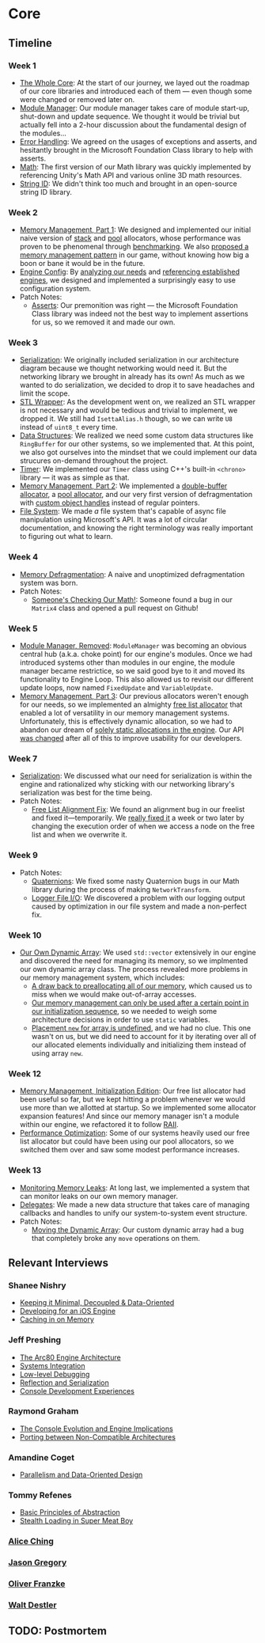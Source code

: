 # Core

## Timeline

### Week 1
- [The Whole Core](../../blogs/engine-architecture.md#core): At the start of our journey, we layed out the roadmap of our core libraries and introduced each of them — even though some were changed or removed later on.
- [Module Manager](../../blogs/week-1.md#module-manager): Our module manager takes care of module start-up, shut-down and update sequence. We thought it would be trivial but actually fell into a 2-hour discussion about the fundamental design of the modules...
- [Error Handling](../../blogs/week-1.md#error-handling): We agreed on the usages of exceptions and asserts, and hesitantly brought in the Microsoft Foundation Class library to help with asserts.
- [Math](../../blogs/week-1.md#math): The first version of our Math library was quickly implemented by referencing Unity's Math API and various online 3D math resources.
- [String ID](../../blogs/engine-architecture.md#core): We didn't think too much and brought in an open-source string ID library.

### Week 2
- [Memory Management, Part 1](../../blogs/week-2.md#memory): We designed and implemented our initial naive version of [stack](../../blogs/week-2/#stack-allocator) and [pool](../../blogs/week-2/#pool-allocator) allocators, whose performance was proven to be phenomenal through [benchmarking](../../blogs/week-2/#benchmarking). We also [proposed a memory management pattern](../../blogs/week-2/#proposed-memory-management-patterns-in-our-engine) in our game, without knowing how big a boon or bane it would be in the future.
- [Engine Config](../../blogs/week-2.md#engine-config): By [analyzing our needs](../../blogs/week-2/#requirements) and [referencing established engines](../../blogs/week-2/#comparison-with-other-engines), we designed and implemented a surprisingly easy to use configuration system.
- Patch Notes:
	- [Asserts](../../blogs/week-2.md#assertions): Our premonition was right — the Microsoft Foundation Class library was indeed not the best way to implement assertions for us, so we removed it and made our own.

### Week 3
- [Serialization](../../blogs/week-3.md#serialization): We originally included serialization in our architecture diagram because we thought networking would need it. But the networking library we brought in already has its own! As much as we wanted to do serialization, we decided to drop it to save headaches and limit the scope.
- [STL Wrapper](../../blogs/week-3.md#stl-wrapper): As the development went on, we realized an STL wrapper is not necessary and would be tedious and trivial to implement, we dropped it. We still had `IsettaAlias.h` though, so we can write `U8` instead of `uint8_t` every time.
- [Data Structures](../../blogs/week-3.md#data-structures): We realized we need some custom data structures like `RingBuffer` for our other systems, so we implemented that. At this point, we also got ourselves into the mindset that we could implement our data strucures on-demand throughout the project.
- [Timer](../../blogs/week-3.md#timer): We implemented our `Timer` class using C++'s built-in `<chrono>` library — it was as simple as that.
- [Memory Management, Part 2](../../blogs/week-3.md#memory-management): We implemented a [double-buffer allocator](../../blogs/week-3/#double-buffered-allocator), a [pool allocator](../../blogs/week-3/#non-templated-pool-allocator), and our very first version of defragmentation with [custom object handles](../../blogs/week-3/#object-handles) instead of regular pointers.
- [File System](../../blogs/week-3.md#filesystem): We made *a* file system that's capable of async file manipulation using Microsoft's API. It was a lot of circular documentation, and knowing the right terminology was really important to figuring out what to learn.

### Week 4
- [Memory Defragmentation](../../blogs/week-4.md#memory): A naive and unoptimized defragmentation system was born.
- Patch Notes:
	- [Someone's Checking Our Math!](../../blogs/week-4.md#math-libraryunit-testing): Someone found a bug in our `Matrix4` class and opened a pull request on Github!

### Week 5
- [Module Manager, Removed](../../blogs/week-5.md#goodbye-module-manager): `ModuleManager` was becoming an obvious central hub (a.k.a. choke point) for our engine's modules. Once we had introduced systems other than modules in our engine, the module manager became restrictice, so we said good bye to it and moved its functionality to Engine Loop. This also allowed us to revisit our different update loops, now named `FixedUpdate` and `VariableUpdate`.
- [Memory Management, Part 3](../../blogs/week-5.md#memory): Our previous allocators weren't enough for our needs, so we implemented an almighty [free list allocator](../../blogs/week-5/#freedom-from-the-free-list-allocator) that enabled a lot of versatility in our memory management systems. Unfortunately, this is effectively dynamic allocation, so we had to abandon our dream of [solely static allocations in the engine](../../blogs/week-5/#abandoning-the-all-static-fantasy). Our API [was changed](../../blogs/week-5/#abandoning-the-all-static-fantasy) after all of this to improve usability for our developers.

### Week 7
- [Serialization](../../blogs/week-7.md#serialization): We discussed what our need for serialization is within the engine and rationalized why sticking with our networking library's serialization was best for the time being.
- Patch Notes:
	- [Free List Alignment Fix](../../blogs/week-7.md#freelistallocator-alignment): We found an alignment bug in our freelist and fixed it—temporarily. We [really fixed it](https://github.com/Isetta-Team/Isetta-Engine/commit/d7d24af304d58f763679bf65ffb3475dcb27d487#diff-5f55751c1c29a1bbebb54046753a0f79) a week or two later by changing the execution order of when we access a node on the free list and when we overwrite it.

### Week 9
- Patch Notes:
	- [Quaternions](../../blogs/week-9.md#whats-wrong-with-our-quaternions): We fixed some nasty Quaternion bugs in our Math library during the process of making `NetworkTransform`.
	- [Logger File I/O](../../blogs/week-9.md#logger-file-io): We discovered a problem with our logging output caused by optimization in our file system and made a non-perfect fix.

### Week 10
- [Our Own Dynamic Array](../../blogs/week-10.md#custom-dynamic-array): We used `std::vector` extensively in our engine and discovered the need for managing its memory, so we implmented our own dynamic array class. The process revealed more problems in our memory management system, which includes:
	- [A draw back to preallocating all of our memory](../../blogs/week-10.md#a-drawback-to-preallocating-all-your-memory), which caused us to miss when we would make out-of-array accesses.
	- [Our memory management can only be used after a certain point in our initialization sequence](../../blogs/week-10.md#initialization-timing-and-memory-management), so we needed to weigh some architecture decisions in order to use `static` variables.
	- [Placement `new` for array is undefined](../../blogs/week-10.md#placement-new-for-arrays-is-undefined), and we had no clue. This one wasn't on us, but we did need to account for it by iterating over all of our allocated elements individually and initializing them instead of using array `new`.

### Week 12
- [Memory Management, Initialization Edition](../../blogs/week-12.md#memory-manager-upgrades): Our free list allocator had been useful so far, but we kept hitting a problem whenever we would use more than we allotted at startup. So we implemented some allocator expansion features! And since our memory manager isn't a module within our engine, we refactored it to follow [RAII](https://en.cppreference.com/w/cpp/language/raii).
- [Performance Optimization](../../blogs/week-12.md#performance-optimization): Some of our systems heavily used our free list allocator but could have been using our pool allocators, so we switched them over and saw some modest performance increases.
  
### Week 13
- [Monitoring Memory Leaks](../../blogs/week-13.md#monitoring-memory-leaks): At long last, we implemented a system that can monitor leaks on our own memory manager.
- [Delegates](../../blogs/week-13.md#delegates): We made a new data structure that takes care of managing callbacks and handles to unify our system-to-system event structure.
- Patch Notes:
	- [Moving the Dynamic Array](../../blogs/week-13.md#move-assignment-operator-for-arrays): Our custom dynamic array had a bug that completely broke any `move` operations on them.

## Relevant Interviews

### Shanee Nishry
- [Keeping it Minimal, Decoupled & Data-Oriented](../../interviews/ShaneeNishry-interview/#keeping-it-minimal-decoupled-data-oriented)
- [Developing for an iOS Engine](../../interviews/ShaneeNishry-interview/#developing-for-an-ios-engine)
- [Caching in on Memory](../../interviews/ShaneeNishry-interview/#caching-in-on-memory)
### Jeff Preshing
- [The Arc80 Engine Architecture](../../interviews/RaymondGraham-interview/#the-console-evolution-and-engine-implications)
- [Systems Integration](../../interviews/JeffPreshing-interview/#systems-integration)
- [Low-level Debugging](../../interviews/JeffPreshing-interview/#low-level-debugging)
- [Reflection and Serialization](../../interviews/JeffPreshing-interview/#reflection-and-serialization)
- [Console Development Experiences](../../interviews/JeffPreshing-interview/#console-development-experiences)
### Raymond Graham
- [The Console Evolution and Engine Implications](../../interviews/RaymondGraham-interview/#the-console-evolution-and-engine-implications)
- [Porting between Non-Compatible Architectures](../../interviews/RaymondGraham-interview/#porting-between-non-compatible-architectures)
### Amandine Coget
- [Parallelism and Data-Oriented Design](../../interviews/AmandineCoget-interview/#parallelism-and-data-oriented-design)
### Tommy Refenes
- [Basic Principles of Abstraction](../../interviews/TommyRefenes-interview/#basic-principles-of-abstraction)
- [Stealth Loading in Super Meat Boy](../../interviews/TommyRefenes-interview/#stealth-loading-in-super-meat-boy)
### [Alice Ching](../../interviews/AliceChing-advice/)
### [Jason Gregory](../../interviews/JasonGregory-advice/)
### [Oliver Franzke](../../interviews/OliverFranzke-advice/)
### [Walt Destler](../../interviews/WaltDestler-advice/)

## TODO: Postmortem
